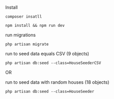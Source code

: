 Install

```composer insatll```

```npm install && npm run dev```

run migrations

```php artisan migrate```

run to seed data equals CSV (9 objects)

```php artisan db:seed --class=HouseSeederCSV```

OR

run to seed data with random houses (18 objects)

```php artisan db:seed --class=HouseSeeder```
